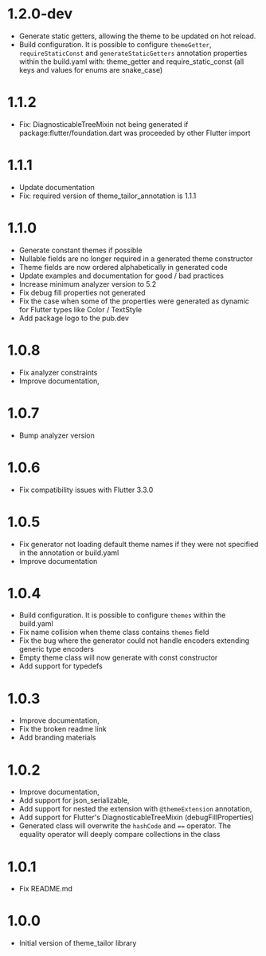 # 1.2.0-dev
- Generate static getters, allowing the theme to be updated on hot reload.
- Build configuration. It is possible to configure `themeGetter`, `requireStaticConst` and `generateStaticGetters` annotation properties within the build.yaml with: theme_getter and require_static_const (all keys and values for enums are snake_case)

# 1.1.2
- Fix: DiagnosticableTreeMixin not being generated if package:flutter/foundation.dart was proceeded by other Flutter import

# 1.1.1
- Update documentation
- Fix: required version of theme_tailor_annotation is 1.1.1

# 1.1.0
- Generate constant themes if possible
- Nullable fields are no longer required in a generated theme constructor
- Theme fields are now ordered alphabetically in generated code
- Update examples and documentation for good / bad practices
- Increase minimum analyzer version to 5.2
- Fix debug fill properties not generated
- Fix the case when some of the properties were generated as dynamic for Flutter types like Color / TextStyle
- Add package logo to the pub.dev

# 1.0.8
- Fix analyzer constraints
- Improve documentation,

# 1.0.7
- Bump analyzer version

# 1.0.6
- Fix compatibility issues with Flutter 3.3.0

# 1.0.5
- Fix generator not loading default theme names if they were not specified in the annotation or build.yaml
- Improve documentation

# 1.0.4
- Build configuration. It is possible to configure `themes` within the build.yaml
- Fix name collision when theme class contains `themes` field
- Fix the bug where the generator could not handle encoders extending generic type encoders
- Empty theme class will now generate with const constructor
- Add support for typedefs

# 1.0.3
- Improve documentation,
- Fix the broken readme link
- Add branding materials

# 1.0.2
- Improve documentation,
- Add support for json_serializable,
- Add support for nested the extension with `@themeExtension` annotation,
- Add support for Flutter's DiagnosticableTreeMixin (debugFillProperties)
- Generated class will overwrite the `hashCode` and `==` operator. The equality operator will deeply compare collections in the class 

# 1.0.1
- Fix README.md

# 1.0.0
- Initial version of theme_tailor library

